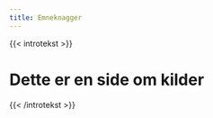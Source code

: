 ```yaml
---
title: Emneknagger
---
```

{{< introtekst >}}
<h1>Dette er en side om kilder</h1>
{{< /introtekst >}}

